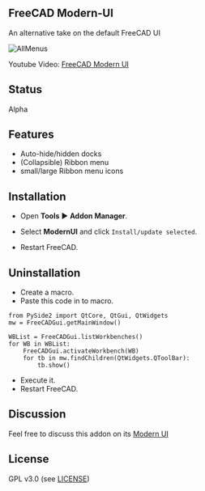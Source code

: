 ## FreeCAD Modern-UI
An alternative take on the default FreeCAD UI

![AllMenus](https://user-images.githubusercontent.com/3831435/79070457-b0433580-7cde-11ea-834b-18b5560d7dfa.png)

Youtube Video: [FreeCAD Modern UI](http://www.youtube.com/watch?v=7ruU8Fnd07M)


## Status
Alpha

## Features
* Auto-hide/hidden docks
* (Collapsible) Ribbon menu
* small/large Ribbon menu icons 

## Installation
* Open **Tools** :arrow_forward: **Addon Manager**.
* Select **ModernUI** and click `Install/update selected`.  

* Restart FreeCAD.

## Uninstallation
* Create a macro.
* Paste this code in to macro.
```
from PySide2 import QtCore, QtGui, QtWidgets
mw = FreeCADGui.getMainWindow()

WBList = FreeCADGui.listWorkbenches()
for WB in WBList:
    FreeCADGui.activateWorkbench(WB)
    for tb in mw.findChildren(QtWidgets.QToolBar):
        tb.show()
```
* Execute it.
* Restart FreeCAD.

## Discussion
Feel free to discuss this addon on its [Modern UI](https://forum.freecadweb.org/viewtopic.php?f=34&t=44937)

## License
GPL v3.0 (see [LICENSE](LICENSE))
